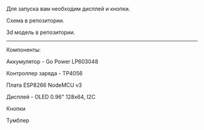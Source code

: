 Для запуска вам необходим дисплей и кнопки. 

Схема в репозитории.

3d модель в репозитории.

----

Компоненты: 

Аккумулятор  - Go Power LP603048

Контроллер заряда - TP4056

Плата ESP8266 NodeMCU v3 

Дисплей - OLED 0.96" 128x64, I2C

Кнопки 

Тумблер

